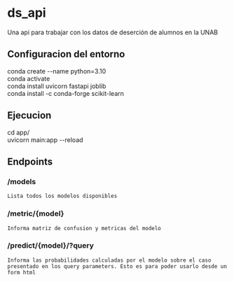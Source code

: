 # ds_api
Una api para trabajar con los datos de deserción de alumnos en la UNAB

## Configuracion del entorno
  conda create --name <env> python=3.10  
  conda activate <env>  
  conda install uvicorn fastapi joblib  
  conda install -c conda-forge scikit-learn  
  
## Ejecucion
  cd app/  
  uvicorn main:app --reload  
  
## Endpoints
  ### /models
    Lista todos los modelos disponibles
  ### /metric/{model}
    Informa matriz de confusion y metricas del modelo
  ### /predict/{model}/?query
    Informa las probabilidades calculadas por el modelo sobre el caso presentado en los query parameters. Esto es para poder usarlo desde un form html



